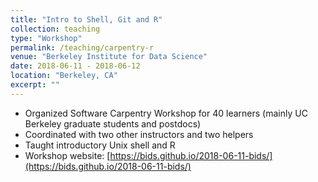 ```yaml
---
title: "Intro to Shell, Git and R"
collection: teaching
type: "Workshop"
permalink: /teaching/carpentry-r
venue: "Berkeley Institute for Data Science"
date: 2018-06-11 - 2018-06-12
location: "Berkeley, CA"
excerpt: ""
---
```


* Organized Software Carpentry Workshop for 40 learners (mainly UC Berkeley graduate students and postdocs)
* Coordinated with two other instructors and two helpers
* Taught introductory Unix shell and R
* Workshop website: [https://bids.github.io/2018-06-11-bids/](https://bids.github.io/2018-06-11-bids/)